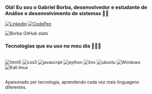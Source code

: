 ### Olá! Eu sou o Gabriel Borba, desenvolvedor e estudante de Análise e desenvolvimento de sistemas 🖐🏽

[![Linkedin](https://img.shields.io/badge/LinkedIn-0077B5?style=for-the-badge&logo=linkedin&logoColor=white)](https://www.linkedin.com/in/gabriel-borba-a9832b239/)
[![CodePen](https://img.shields.io/badge/Codepen-000000?style=for-the-badge&logo=codepen&logoColor=white)](https://codepen.io/gabriel-borba-the-animator)

![Borba GitHub stats](https://github-readme-stats.vercel.app/api?username=Leaoooo&show_icons=true&theme=dracula)

### Tecnologias que eu uso no meu dia 👨🏽‍💻

<div style="display: inline_block"><br/>
  <img align= "center" alt="html5" src="https://img.shields.io/badge/HTML5-E34F26?style=for-the-badge&logo=html5&logoColor=white" />
  <img align= "center" alt="css3" src="https://img.shields.io/badge/CSS3-1572B6?style=for-the-badge&logo=css3&logoColor=white" />
  <img align= "center" alt="javascript" src="https://img.shields.io/badge/JavaScript-F7DF1E?style=for-the-badge&logo=javascript&logoColor=black" />
  <img align= "center" alt="python" src="https://img.shields.io/badge/Python-14354C?style=for-the-badge&logo=python&logoColor=white" />
  <img align= "center" alt="linx" src="https://img.shields.io/badge/Linux-FCC624?style=for-the-badge&logo=linux&logoColor=black" />
  <img align= "center" alt="ubuntu" src="https://img.shields.io/badge/Ubuntu-E95420?style=for-the-badge&logo=ubuntu&logoColor=white" />
  <img align= "center" alt="Windows" src="https://img.shields.io/badge/Windows-0078D6?style=for-the-badge&logo=windows&logoColor=white" />
  <img align= "center" alt="Kali linux" src="https://img.shields.io/badge/Kali_Linux-557C94?style=for-the-badge&logo=kali-linux&logoColor=white" />
</div><br/>

Apaixonado por tecnologia, aprendendo cada vez mais linguagens diferentes.
